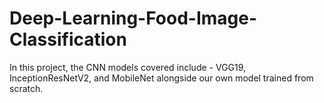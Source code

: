 # Deep-Learning-Food-Image-Classification
In this project, the CNN models covered include - VGG19, InceptionResNetV2, and MobileNet alongside our own model trained from scratch.
